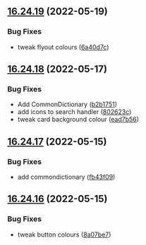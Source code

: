 ## [16.24.19](https://github.com/phandcock/GrampsView/compare/v16.24.18...v16.24.19) (2022-05-19)


### Bug Fixes

* tweak flyout colours ([6a40d7c](https://github.com/phandcock/GrampsView/commit/6a40d7c01c4c27cc588547f49e5285bd6878f006))



## [16.24.18](https://github.com/phandcock/GrampsView/compare/v16.24.17...v16.24.18) (2022-05-17)


### Bug Fixes

* Add CommonDictionary ([b2b1751](https://github.com/phandcock/GrampsView/commit/b2b1751557895c26e5bff9fa53df99e413af5552))
* add icons to search handler ([802623c](https://github.com/phandcock/GrampsView/commit/802623c776708b9d6ecb437959cd29cbd790f475))
* tweak card background colour ([ead7b56](https://github.com/phandcock/GrampsView/commit/ead7b56cb708f2e07f9b372dde445b17129ed5d7))



## [16.24.17](https://github.com/phandcock/GrampsView/compare/v16.24.16...v16.24.17) (2022-05-15)


### Bug Fixes

* add commondictionary ([fb43f09](https://github.com/phandcock/GrampsView/commit/fb43f095caa9b23e10f76521b71ad429d091cdd6))



## [16.24.16](https://github.com/phandcock/GrampsView/compare/v16.24.15...v16.24.16) (2022-05-15)


### Bug Fixes

* tweak button colours ([8a07be7](https://github.com/phandcock/GrampsView/commit/8a07be7a78e5cf83055bc823dc037e5991bb658f))



